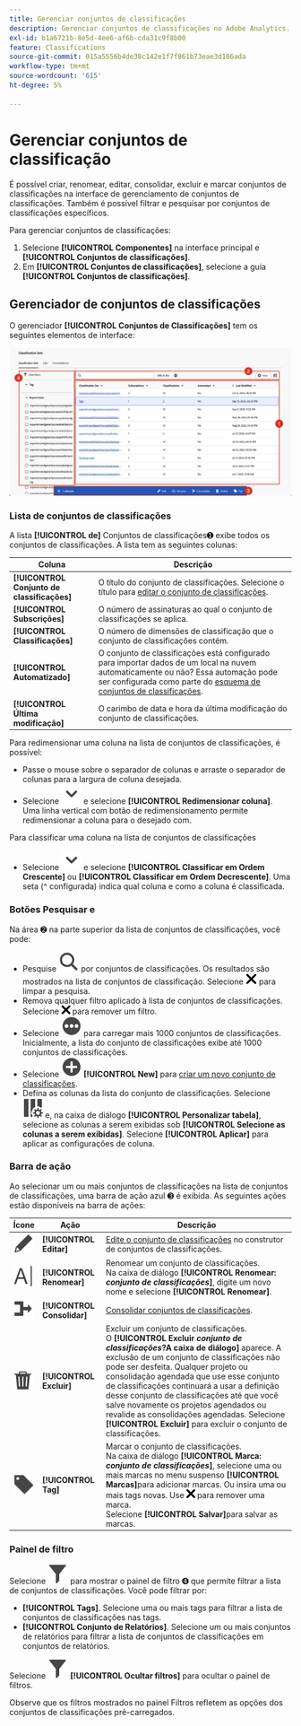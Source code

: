```yaml
---
title: Gerenciar conjuntos de classificações
description: Gerenciar conjuntos de classificações no Adobe Analytics.
exl-id: b1a6721b-8e5d-4ee6-af6b-cda31c9f8b00
feature: Classifications
source-git-commit: 015a5556b4de38c142e1f7f861b73eae3d186ada
workflow-type: tm+mt
source-wordcount: '615'
ht-degree: 5%

---
```


# Gerenciar conjuntos de classificação

É possível criar, renomear, editar, consolidar, excluir e marcar conjuntos de classificações na interface de gerenciamento de conjuntos de classificações. Também é possível filtrar e pesquisar por conjuntos de classificações específicos.

Para gerenciar conjuntos de classificações:

1. Selecione **[!UICONTROL Componentes]** na interface principal e **[!UICONTROL Conjuntos de classificações]**.
1. Em **[!UICONTROL Conjuntos de classificações]**, selecione a guia **[!UICONTROL Conjuntos de classificações]**.

## Gerenciador de conjuntos de classificações

O gerenciador **[!UICONTROL Conjuntos de Classificações]** tem os seguintes elementos de interface:

![Gerenciador de conjuntos de classificação](assets/classification-sets-manage.png)


### Lista de conjuntos de classificações

A lista **[!UICONTROL de]** Conjuntos de classificações➊ exibe todos os conjuntos de classificações. A lista tem as seguintes colunas:

| Coluna | Descrição |
|---|---|
| **[!UICONTROL Conjunto de classificações]** | O título do conjunto de classificações. Selecione o título para [editar o conjunto de classificações](create.md#edit-a-classification-set). |
| **[!UICONTROL Subscrições]** | O número de assinaturas ao qual o conjunto de classificações se aplica. |
| **[!UICONTROL Classificações]** | O número de dimensões de classificação que o conjunto de classificações contém. |
| **[!UICONTROL Automatizado]** | O conjunto de classificações está configurado para importar dados de um local na nuvem automaticamente ou não? Essa automação pode ser configurada como parte do [esquema de conjuntos de classificações](schema.md). |
| **[!UICONTROL Última modificação]** | O carimbo de data e hora da última modificação do conjunto de classificações. |

Para redimensionar uma coluna na lista de conjuntos de classificações, é possível:

* Passe o mouse sobre o separador de colunas e arraste o separador de colunas para a largura de coluna desejada.
* Selecione ![Divisa](/help/assets/icons/ChevronDown.svg) e selecione **[!UICONTROL Redimensionar coluna]**. Uma linha vertical com botão de redimensionamento permite redimensionar a coluna para o desejado com.

Para classificar uma coluna na lista de conjuntos de classificações

* Selecione ![Divisa](/help/assets/icons/ChevronDown.svg) e selecione **[!UICONTROL Classificar em Ordem Crescente]** ou **[!UICONTROL Classificar em Ordem Decrescente]**. Uma seta (^ configurada) indica qual coluna e como a coluna é classificada.

### Botões Pesquisar e

Na área ➋ na parte superior da lista de conjuntos de classificações, você pode:

* Pesquise ![Search](/help/assets/icons/Search.svg) por conjuntos de classificações. Os resultados são mostrados na lista de conjuntos de classificação. Selecione ![CrossSize200](/help/assets/icons/CrossSize200.svg) para limpar a pesquisa.
* Remova qualquer filtro aplicado à lista de conjuntos de classificações. Selecione ![CrossSize100](/help/assets/icons/CrossSize100.svg) para remover um filtro.
* Selecione ![MaisCírculo](/help/assets/icons/MoreCircle.svg) para carregar mais 1000 conjuntos de classificações. Inicialmente, a lista do conjunto de classificações exibe até 1000 conjuntos de classificações.
* Selecione ![AddCircle](/help/assets/icons/AddCircle.svg) **[!UICONTROL New]** para [criar um novo conjunto de classificações](create.md#create-a-classification-set).
* Defina as colunas da lista do conjunto de classificações. Selecione ![ColumnSetting](/help/assets/icons/ColumnSetting.svg) e, na caixa de diálogo **[!UICONTROL Personalizar tabela]**, selecione as colunas a serem exibidas sob **[!UICONTROL Selecione as colunas a serem exibidas]**. Selecione **[!UICONTROL Aplicar]** para aplicar as configurações de coluna.


### Barra de ação

Ao selecionar um ou mais conjuntos de classificações na lista de conjuntos de classificações, uma barra de ação azul ➌ é exibida. As seguintes ações estão disponíveis na barra de ações:

| Ícone | Ação | Descrição |
|---|---|---|
| ![Editar](/help/assets/icons/Edit.svg) | **[!UICONTROL Editar]** | [Edite o conjunto de classificações](create.md#edit-a-classification-set) no construtor de conjuntos de classificações. |
| ![Renomear](/help/assets/icons/Rename.svg) | **[!UICONTROL Renomear]** | Renomear um conjunto de classificações.<br/>Na caixa de diálogo **[!UICONTROL Renomear: _conjunto de classificações_]**, digite um novo nome e selecione **[!UICONTROL Renomear]**. |
| ![Mesclar](/help/assets/icons/Merge.svg) | **[!UICONTROL Consolidar]** | [Consolidar conjuntos de classificações](/help/components/classifications/sets/consolidations/manage.md). |
| ![Excluir](/help/assets/icons/Delete.svg) | **[!UICONTROL Excluir]** | Excluir um conjunto de classificações.<br/>O **[!UICONTROL Excluir _conjunto de classificações_?A caixa de diálogo]** aparece. A exclusão de um conjunto de classificações não pode ser desfeita. Qualquer projeto ou consolidação agendada que use esse conjunto de classificações continuará a usar a definição desse conjunto de classificações até que você salve novamente os projetos agendados ou revalide as consolidações agendadas. Selecione **[!UICONTROL Excluir]** para excluir o conjunto de classificações. |
| ![Rótulo](/help/assets/icons/Label.svg) | **[!UICONTROL Tag]** | Marcar o conjunto de classificações.<br/>Na caixa de diálogo **[!UICONTROL Marca: _conjunto de classificações_]**, selecione uma ou mais marcas no menu suspenso **[!UICONTROL Marcas]**&#x200B;para adicionar marcas. Ou insira uma ou mais tags novas. Use ![CrossSize100](/help/assets/icons/CrossSize100.svg) para remover uma marca. <br/>Selecione **[!UICONTROL Salvar]**&#x200B;para salvar as marcas. |


### Painel de filtro

Selecione ![Filtro](/help/assets/icons/Filter.svg) para mostrar o painel de filtro ➍ que permite filtrar a lista de conjuntos de classificações. Você pode filtrar por:

* **[!UICONTROL Tags]**. Selecione uma ou mais tags para filtrar a lista de conjuntos de classificações nas tags.
* **[!UICONTROL Conjunto de Relatórios]**. Selecione um ou mais conjuntos de relatórios para filtrar a lista de conjuntos de classificações em conjuntos de relatórios.

Selecione ![Filtro](/help/assets/icons/Filter.svg) **[!UICONTROL Ocultar filtros]** para ocultar o painel de filtros.

Observe que os filtros mostrados no painel Filtros refletem as opções dos conjuntos de classificações pré-carregados.


<!-- old content

The Classification set manager allows you to create, edit, or delete classification sets.

**[!UICONTROL Components]** > **[!UICONTROL Classification sets]** > **[!UICONTROL Sets]**

Classification sets consist of **Subscriptions** (report suite and dimension combinations) and **Classification names** (dimensions containing classification data). Subscriptions are configured under [Settings](settings.md), while classification names are configured under [Schema](schema.md).

## Filter classification sets

The left side of the Classification set manager provides filter settings to locate the desired classification set. Clicking the filter icon toggles the filter settings visibility. You can filter classification sets by **[!UICONTROL Tags]** or **[!UICONTROL Report suite]**.

![Classification set filters](../../assets/classification-set-filters.png)

Note that 1,000 classification sets are preloaded at a time. The filters shown in the left rail reflect the options for the sets that are preloaded.

## Classification set manager columns

The following columns are available in the Classification set manager:

* **[!UICONTROL Classification set]**: The classification set name. Clicking a classification set name edits its [settings](settings.md).
* **[!UICONTROL Subscriptions]**: The number of subscriptions that this classification set applies to.
* **[!UICONTROL Classifications]**: The number of classification dimensions that the classification set contains.
* **[!UICONTROL Automated]**: Determines if the classification set is configured to automatically import data from a cloud location. Automation can be configured in the classification set's [schema](schema.md).
* **[!UICONTROL Last Modified]**: The date and time that the classification set was last modified.

## Create or edit options

The following buttons are available in the Classification set manager:

* **[!UICONTROL Add]**: [Create](create.md) a classification set.
* **[!UICONTROL Search by title]**: Search for classification sets by name.
* **[!UICONTROL Load more]**: The Classification set manager initially displays up to 1000 classification sets. This button loads 1000 more classification sets.
* **Show/Hide columns**: Toggle visibility for any column besides [!UICONTROL Classification set].

Select one or more classification sets by clicking the checkbox next to the desired classification set. Selecting a classification set reveals the following options:

* **[!UICONTROL Tag]**: Add one or more tags to the selected classification sets, which allows you to organize or group classification sets to make them easier to locate in the future.
* **[!UICONTROL Delete]**: Deletes the classification set. Classification dimensions based on this classification set are no longer available. Scheduled projects using the deleted classification set continue using dependent dimensions until you resave the scheduled project.
* **[!UICONTROL Consolidate]**: Start a new [consolidation](../consolidations/process.md).
* **[!UICONTROL Rename]**: Rename the selected classification set.

-->